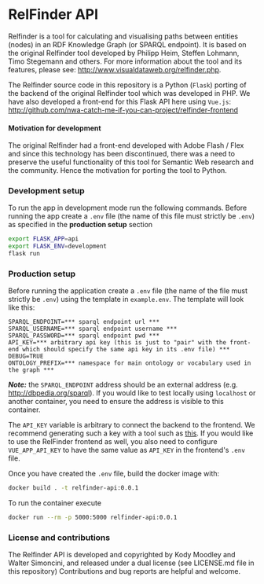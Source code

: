 # RelFinder API

Relfinder is a tool for calculating and visualising paths between entities (nodes) in an RDF Knowledge Graph (or SPARQL endpoint). It is based on the original Relfinder tool developed by Philipp Heim, Steffen Lohmann, Timo Stegemann and others. For more information about the tool and its features, please see: http://www.visualdataweb.org/relfinder.php.

The Relfinder source code in this repository is a Python (`Flask`) porting of the backend of the original Relfinder tool which was developed in PHP. We have also developed a front-end for this Flask API here using `Vue.js`: http://github.com/nwa-catch-me-if-you-can-project/relfinder-frontend

#### Motivation for development 
The original Relfinder had a front-end developed with Adobe Flash / Flex and since this technology has been discontinued, there was a need to preserve the useful functionality of this tool for Semantic Web research and the community. Hence the motivation for porting the tool to Python.

### Development setup

To run the app in development mode run the following commands. Before running the app create a `.env` file (the name of this file must strictly be `.env`) as specified in the **production setup** section

```sh
export FLASK_APP=api
export FLASK_ENV=development
flask run
```

### Production setup

Before running the application create a `.env` file (the name of the file must strictly be `.env`) using the template in `example.env`. The template will look like this:

```
SPARQL_ENDPOINT=*** sparql endpoint url ***
SPARQL_USERNAME=*** sparql endpoint username ***
SPARQL_PASSWORD=*** sparql endpoint pwd ***
API_KEY=*** arbitrary api key (this is just to "pair" with the front-end which should specify the same api key in its .env file) ***
DEBUG=TRUE
ONTOLOGY_PREFIX=*** namespace for main ontology or vocabulary used in the graph ***
```

***Note:*** the `SPARQL_ENDPOINT` address should be an external address (e.g. http://dbpedia.org/sparql). If you would like to test locally using `localhost` or another container, you need to ensure the address is visible to this container.

The `API_KEY` variable is arbitrary to connect the backend to the frontend. We recommend generating such a key with a tool such as [this](https://randomkeygen.com/). If you would like to use the RelFinder frontend as well, you also need to configure `VUE_APP_API_KEY` to have the same value as `API_KEY` in the frontend's `.env` file.

Once you have created the `.env` file, build the docker image with:

```sh
docker build . -t relfinder-api:0.0.1
```

To run the container execute

```sh
docker run --rm -p 5000:5000 relfinder-api:0.0.1
```

### License and contributions

The Relfinder API is developed and copyrighted by Kody Moodley and Walter Simoncini, and released under a dual license (see LICENSE.md file in this repository)
Contributions and bug reports are helpful and welcome.
